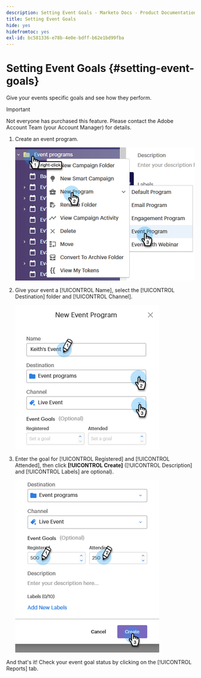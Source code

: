```yaml
---
description: Setting Event Goals - Marketo Docs - Product Documentation
title: Setting Event Goals
hide: yes
hidefromtoc: yes
exl-id: bc581336-e78b-4e0e-bdff-b62e1bd99fba
---
```

# Setting Event Goals {#setting-event-goals}

Give your events specific goals and see how they perform.

>[!IMPORTANT]
>
>Not everyone has purchased this feature. Please contact the Adobe Account Team (your Account Manager) for details.

1. Create an event program.

   ![Image One](assets/setting-event-goals-1.png)

1. Give your event a [!UICONTROL Name], select the [!UICONTROL Destination] folder and [!UICONTROL Channel].

   ![Image Two](assets/setting-event-goals-2.png)

1. Enter the goal for [!UICONTROL Registered] and [!UICONTROL Attended], then click **[!UICONTROL Create]** ([!UICONTROL Description] and [!UICONTROL Labels] are optional).

   ![Image Three](assets/setting-event-goals-3.png)

And that's it! Check your event goal status by clicking on the [!UICONTROL Reports] tab.
